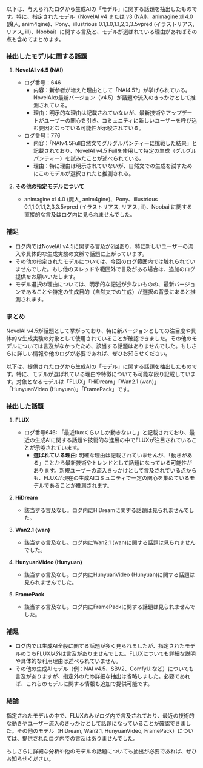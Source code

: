 以下は、与えられたログから生成AIの「モデル」に関する話題を抽出したものです。特に、指定されたモデル（NovelAI v4 または v3 (NAI)、animagine xl 4.0 (魔人, anim4gine)、Pony、illustrious 0.1,1.0,1.1,2,3,3.5vpred (イラストリアス, リアス, ill)、Noobai）に関する言及と、モデルが選ばれている理由があればその点も含めてまとめます。

### 抽出したモデルに関する話題
1. **NovelAI v4.5 (NAI)**
   - ログ番号：646
     - 内容：新参者が増えた理由として「NAI4.5?」が挙げられている。NovelAIの最新バージョン（v4.5）が話題や流入のきっかけとして推測されている。
     - 理由：明示的な理由は記載されていないが、最新技術やアップデートがユーザーの関心を引き、コミュニティに新しいユーザーを呼び込む要因となっている可能性が示唆されている。
   - ログ番号：776
     - 内容：「NAIv4.5Full自然文でグルグルパンティーに挑戦した結果」と記載されており、NovelAI v4.5 Fullを使用して特定の生成（グルグルパンティー）を試みたことが述べられている。
     - 理由：特に理由は明示されていないが、自然文での生成を試すためにこのモデルが選択されたと推測される。

2. **その他の指定モデルについて**
   - animagine xl 4.0 (魔人, anim4gine)、Pony、illustrious 0.1,1.0,1.1,2,3,3.5vpred (イラストリアス, リアス, ill)、Noobai に関する直接的な言及はログ内に見られませんでした。

### 補足
- ログ内ではNovelAI v4.5に関する言及が2回あり、特に新しいユーザーの流入や具体的な生成実験の文脈で話題に上がっています。
- その他の指定されたモデルについては、今回のログ範囲内では触れられていませんでした。もし他のスレッドや範囲外で言及がある場合は、追加のログ提供をお願いいたします。
- モデル選択の理由については、明示的な記述が少ないものの、最新バージョンであることや特定の生成目的（自然文での生成）が選択の背景にあると推測されます。

### まとめ
NovelAI v4.5が話題として挙がっており、特に新バージョンとしての注目度や具体的な生成実験の対象として使用されていることが確認できました。その他のモデルについては言及がなかったため、該当する話題はありませんでした。もしさらに詳しい情報や他のログが必要であれば、ぜひお知らせください。

以下は、提供されたログから生成AIの「モデル」に関する話題を抽出したものです。特に、モデルが選ばれている理由や特徴についても可能な限り記載しています。対象となるモデルは「FLUX」「HiDream」「Wan2.1 (wan)」「HunyuanVideo (Hunyuan)」「FramePack」です。

### 抽出した話題
1. **FLUX**
   - ログ番号646: 「最近fluxくらいしか動きないし」と記載されており、最近の生成AIに関する話題や技術的な進展の中でFLUXが注目されていることが示唆されています。
     - **選ばれている理由**: 明確な理由は記載されていませんが、「動きがある」ことから最新技術やトレンドとして話題になっている可能性があります。新規ユーザーの流入きっかけとして言及されている点からも、FLUXが現在の生成AIコミュニティで一定の関心を集めているモデルであることが推測されます。

2. **HiDream**
   - 該当する言及なし。ログ内にHiDreamに関する話題は見られませんでした。

3. **Wan2.1 (wan)**
   - 該当する言及なし。ログ内にWan2.1 (wan)に関する話題は見られませんでした。

4. **HunyuanVideo (Hunyuan)**
   - 該当する言及なし。ログ内にHunyuanVideo (Hunyuan)に関する話題は見られませんでした。

5. **FramePack**
   - 該当する言及なし。ログ内にFramePackに関する話題は見られませんでした。

### 補足
- ログ内では生成AI全般に関する話題が多く見られましたが、指定されたモデルのうちFLUX以外は言及がありませんでした。FLUXについても詳細な説明や具体的な利用理由は述べられていません。
- その他の生成AIモデル（例：NAI v4.5、SBV2、ComfyUIなど）についても言及がありますが、指定外のため詳細な抽出は省略しました。必要であれば、これらのモデルに関する情報も追加で提供可能です。

### 結論
指定されたモデルの中で、FLUXのみがログ内で言及されており、最近の技術的な動きやユーザー流入のきっかけとして話題になっていることが確認できました。その他のモデル（HiDream, Wan2.1, HunyuanVideo, FramePack）については、提供されたログ内での言及はありませんでした。

もしさらに詳細な分析や他のモデルの話題についても抽出が必要であれば、ぜひお知らせください。

